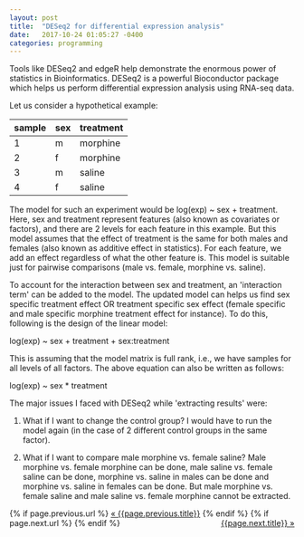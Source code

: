 ```yaml
---
layout: post
title:  "DESeq2 for differential expression analysis"
date:   2017-10-24 01:05:27 -0400
categories: programming
---
```

Tools like DESeq2 and edgeR help demonstrate the enormous power of statistics in Bioinformatics. DESeq2 is a powerful Bioconductor package which helps us perform differential expression analysis using RNA-seq data.

Let us consider a hypothetical example:

| sample | sex | treatment |
|--------|-----|-----------|
| 1      | m   | morphine  |
| 2      | f   | morphine  |
| 3      | m   | saline    |
| 4      | f   | saline    |

The model for such an experiment would be log(exp) ~ sex + treatment. Here, sex and treatment represent features (also known as covariates or factors), and there are 2 levels for each feature in this example. But this model assumes that the effect of treatment is the same for both males and females (also known as additive effect in statistics). For each feature, we add an effect regardless of what the other feature is. This model is suitable just for pairwise comparisons (male vs. female, morphine vs. saline).

To account for the interaction between sex and treatment, an 'interaction term' can be added to the model. The updated model can helps us find sex specific treatment effect OR treatment specific sex effect (female specific and male specific morphine treatment effect for instance). To do this, following is the design of the linear model:

log(exp) ~ sex + treatment + sex:treatment

This is assuming that the model matrix is full rank, i.e., we have samples for all levels of all factors. The above equation can also be written as follows:

log(exp) ~ sex * treatment

The major issues I faced with DESeq2 while 'extracting results' were:

1) What if I want to change the control group? I would have to run the model again (in the case of 2 different control groups in the same factor).

2) What if I want to compare male morphine vs. female saline? Male morphine vs. female morphine can be done, male saline vs. female saline can be done, morphine vs. saline in males can be done and morphine vs. saline in females can be done. But male morphine vs. female saline and male saline vs. female morphine cannot be extracted. 

<div class="Previous-next">
  {% if page.previous.url %}
    <a class="previous" href="{{page.previous.url}}">&laquo; {{page.previous.title}}</a>
  {% endif %}
  {% if page.next.url %}
    <a class="next" style="float:right" href="{{page.next.url}}">{{page.next.title}} &raquo;</a>
  {% endif %}
</div>
